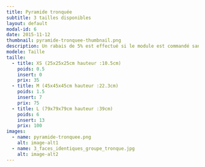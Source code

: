 ```yaml
---
title: Pyramide tronquée
subtitle: 3 tailles disponibles
layout: default
modal-id: 6
date: 2015-11-12
thumbnail: pyramide-tronquee-thumbnail.png
description: Un rabais de 5% est effectué si le module est commandé sans inserts.
modele: Taille
taille:
  - title: XS (25x25x25cm hauteur :10.5cm)
    poids: 0.5
    insert: 0
    prix: 35
  - title: M (45x45x45cm hauteur :22.3cm)
    poids: 1.5
    insert: 7
    prix: 75
  - title: L (79x79x79cm hauteur :39cm)
    poids: 6
    insert: 13
    prix: 100
images:
  - name: pyramide-tronquee.png
    alt: image-alt1
  - name: 3_faces_identiques_groupe_tronque.jpg
    alt: image-alt2
---
```

